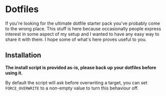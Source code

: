 # Dotfiles

If you're looking for the ultimate dotfile starter pack you've probably come to the wrong place. This stuff is here because occasionally people express interest in some aspect of my setup and I wanted to have any easy way to share it with them. I hope some of what's here proves useful to you.

## Installation

__The install script is provided as-is, please back up your dotfiles before using it.__

By default the script will ask before overwriting a target, you can set `FORCE_OVERWRITE` to a non-empty value to turn this behaviour off.
